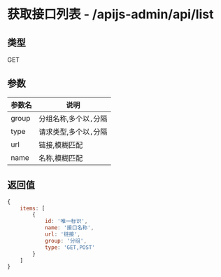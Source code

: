 # 获取接口列表 - /apijs-admin/api/list

## 类型

GET

## 参数

参数名 | 说明
--- | ---
group | 分组名称,多个以`,`分隔
type | 请求类型,多个以`,`分隔
url | 链接,模糊匹配
name | 名称,模糊匹配

## 返回值

```js
{
    items: [
        {
            id: '唯一标识',
            name: '接口名称',
            url: '链接',
            group: '分组',
            type: 'GET,POST'
        }
    ]
}
```
